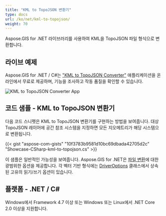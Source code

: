 ```yaml
---
title: "KML to TopoJSON 변환기"
type: docs
url: /ko/net/kml-to-topojson/
weight: 70
---
```


Aspose.GIS for .NET 라이브러리를 사용하여 KML을 TopoJSON 파일 형식으로 변환합니다.

## **라이브 예제**

Aspose.GIS for .NET / C#는 ["KML to TopoJSON Converter"](https://products.aspose.app/gis/conversion/kml-to-topojson) 애플리케이션을 온라인에서 무료로 제공하며, 기능을 조사하고 작동 품질을 확인할 수 있습니다.

![KML to TopoJSON Converter App](conversion.png)

## **코드 샘플 - KML to TopoJSON 변환기**

다음 코드 스니펫은 KML to TopoJSON 변환기를 구현하는 방법을 보여줍니다. 대상 TopoJSON 레이어에 공간 참조 시스템을 지정하면 모든 지오메트리가 해당 시스템으로 변환됩니다. 

{{< gist "aspose-com-gists" "10f3783b9581d10bc69dbada42705d2c" "Showcase-CSharp-kml-to-topojson.cs" >}}

이 샘플은 일반적인 가능성을 보여줍니다. Aspose.GIS for .NET은 [파일 변환](https://docs.aspose.com/gis/net/vector-layers/)에 대한 광범위한 옵션을 제공합니다. 각 벡터 기반 형식에는 [DriverOptions](https://reference.aspose.com/gis/net/aspose.gis/driveroptions) 클래스에서 상속된 고유의 읽기/쓰기 옵션이 있습니다.

## **플랫폼 - .NET / C#**

Windows에서 Framework 4.7 이상 또는 Windows 또는 Linux에서 .NET Core 2.0 이상을 지원합니다.
